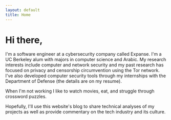 ```yaml
---
layout: default 
title: Home
---
```


# Hi there, 

I'm a software engineer at a cybersecurity company called Expanse. I'm a UC Berkeley alum with majors in computer science and Arabic. My research interests include computer and network security and my past research has focused on privacy and censorship circumvention using the Tor network. I've also developed computer security tools through my internships with the Department of Defense (the details are on my resume).

When I'm not working I like to watch movies, eat, and struggle through crossword puzzles. 

Hopefully, I'll use this website's blog to share technical analyses of my projects as well as provide commentary on the tech industry and its culture.  

